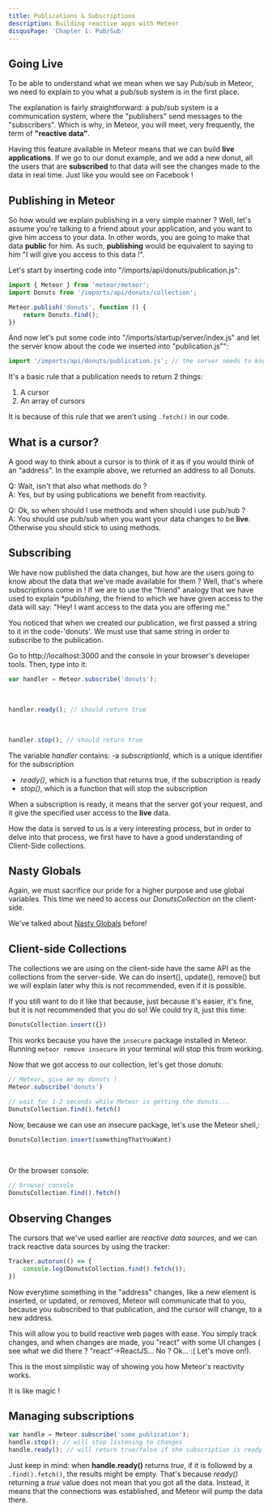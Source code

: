 ```yaml
---
title: Publications & Subscriptions
description: Building reactive apps with Meteor
disqusPage: 'Chapter 1: Pub/Sub'
---
```


## Going Live

To be able to understand what we mean when we say Pub/sub in Meteor, we need to explain to you what a pub/sub system is in the first place. 

The explanation is fairly straightforward: a pub/sub system is a communication system, where the "publishers" send messages 
to the "subscribers". Which is why, in Meteor, you will meet, very frequently, the term of **"reactive data"**.

Having this feature available in Meteor means that we can build **live applications**. If we go to our donut example,
and we add a new donut, all the users that are **subscribed** to that data will see the changes made to the data in real time.
Just like you would see on Facebook !

## Publishing in Meteor

So how would we explain publishing in a very simple manner ? Well, let's assume you're talking to a friend about your application,
 and you want to give him access to your data. In other words, you are going to make that data **public** for him.
 As such,  **publishing** would be equivalent to saying to him "I will give you access to this data !".
 
 Let's start by inserting code into "/imports/api/donuts/publication.js":
```js
import { Meteor } from 'meteor/meteor';
import Donuts from '/imports/api/donuts/collection'; 

Meteor.publish('donuts', function () {
    return Donuts.find();
})
```

And now let's put some code into "/imports/startup/server/index.js" and let the server know about the code we inserted 
into "publication.js"":
```js
import '/imports/api/donuts/publication.js'; // the server needs to know about it!
```

It's a basic rule that a publication needs to return 2 things:
1. A cursor
2. An array of cursors

It is because of this rule that we aren't using `.fetch()` in our code.

## What is a cursor?

A good way to think about a cursor is to think of it as if you would think of an "address". 
In the example above, we returned an address to all Donuts.

Q: Wait, isn't that also what methods do ? <br />
A: Yes, but by using publications we benefit from reactivity.

Q: Ok, so when should I use methods and when should i use pub/sub ? <br />
A: You should use pub/sub when you want your data changes to be **live**. Otherwise you should stick to using methods.

## Subscribing

We have now published the data changes, but how are the users going to know about the data that we've made available for them ?
Well, that's where subscriptions come in ! If we are to use the "friend" analogy that we have used to explain **publishing*,
the friend to which we have given access to the data will say: "Hey! I want access to the data you are offering me."

You noticed that when we created our publication, we first passed a string to it in the code-'donuts'. 
We must use that same string in order to subscribe to the publication.

Go to http://localhost:3000 and the console in your browser's developer tools. Then, type into it:
```js
var handler = Meteor.subscribe('donuts');
```
<br />

```js
handler.ready(); // should return true
```
<br />

```js
handler.stop(); // should return true
```

The variable *handler* contains:
-a *subscriptionId*, which is a unique identifier for the subscription
- *ready()*, which is a function that returns true, if the subscription is ready
- *stop()*, which is a function that will stop the subscription

When a subscription is ready, it means that the server got your request, and it give the specified user access to the **live** data.

How the data is served to us is a very interesting process, but in order to delve into that process, we first have to 
have a good understanding of Client-Side collections.

## Nasty Globals

Again, we must sacrifice our pride for a higher purpose and use global variables. 
This time we need to access our *DonutsCollection* on the client-side.

We've talked about [Nasty Globals](/chapters/1/collections.html#Nasty-Globals) before!

## Client-side Collections

The collections we are using on the client-side have the same API  as the collections from the server-side.
We can do insert(), update(), remove() but we will explain later why this is not recommended, even if it is possible.

If you still want to do it like that because, just because it's easier, it's fine, but it is not recommended that you do so!
We could try it, just this time:
```js
DonutsCollection.insert({})
```

This works because you have the `insecure` package installed in Meteor.
 Running `meteor remove insecure` in your terminal will stop this from working.

Now that we got access to our collection, let's get those *donuts*:
```js
// Meteor, give me my donuts !
Meteor.subscribe('donuts')

// wait for 1-2 seconds while Meteor is getting the donuts...
DonutsCollection.find().fetch()
```

Now, because we can use an insecure package, let's use the Meteor shell,:
```js
DonutsCollection.insert(somethingThatYouWant)
```
<br />

Or the browser console:
```js
// browser console
DonutsCollection.find().fetch()
```

## Observing Changes

The cursors that we've used earlier are *reactive data sources*, and we can track reactive data sources by using the tracker:
```js
Tracker.autorun(() => {
    console.log(DonutsCollection.find().fetch());
})
```

Now everytime something in the "address" changes, like a new element is inserted, or updated, or removed, Meteor will communicate that to you, 
because you subscribed to that publication, and the cursor will change, to a new address.

This will allow you to build reactive web pages with ease. You simply track changes, and when changes are made, you 
"react" with some UI changes ( see what we did there ? "react"->ReactJS... No ? Ok... :( Let's move on!).

This is the most simplistic way of showing you how Meteor's reactivity works. 

It is like magic !

## Managing subscriptions

```js
var handle = Meteor.subscribe('some_publication');
handle.stop(); // will stop listening to changes
handle.ready(); // will return true/false if the subscription is ready
```

Just keep in mind: when **handle.ready()** returns *true*, if it is followed by a `.find().fetch()`, the results might be empty.
That's because *ready()* returning a *true* value does not mean that you got all the data. 
Instead, it means that the connections was established, and Meteor will pump the data there.

 





